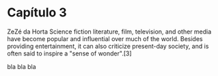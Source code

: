 # Capítulo 3

ZeZé da Horta
Science fiction literature, film, television, and other media have 
become popular and influential over much of the world. 
Besides providing entertainment, it can also criticize present-day society,
 and is often said to inspire a "sense of wonder".[3]

 bla bla bla
